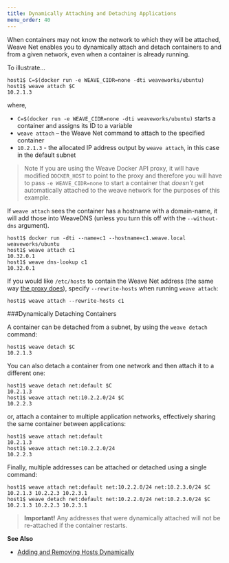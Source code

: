 ```yaml
---
title: Dynamically Attaching and Detaching Applications
menu_order: 40
---
```



When containers may not know the network to which they will be attached, Weave Net enables you to dynamically attach and detach containers to and from a given network, even when a container is already running. 

To illustrate...

    host1$ C=$(docker run -e WEAVE_CIDR=none -dti weaveworks/ubuntu)
    host1$ weave attach $C
    10.2.1.3

where,

 *  `C=$(docker run -e WEAVE_CIDR=none -dti weaveworks/ubuntu)` starts a container and assigns its ID to a variable
 *  `weave attach` – the Weave Net command to attach to the specified container
 *  `10.2.1.3` - the allocated IP address output by `weave attach`, in this case in the default subnet

>Note If you are using the Weave Docker API proxy, it will have modified `DOCKER_HOST` to point to the proxy and therefore you will have to pass `-e WEAVE_CIDR=none` to start a container that _doesn't_ get automatically attached to the weave network for the purposes of this example.

If `weave attach` sees the container has a hostname with a
domain-name, it will add those into WeaveDNS (unless you turn this off
with the `--without-dns` argument).

    host1$ docker run -dti --name=c1 --hostname=c1.weave.local weaveworks/ubuntu
    host1$ weave attach c1
    10.32.0.1
    host1$ weave dns-lookup c1
    10.32.0.1

If you would like `/etc/hosts` to contain the Weave Net address (the
same way [the proxy does](/site/weave-docker-api/name-resolution-proxy.md)),
specify `--rewrite-hosts` when running `weave attach`:

    host1$ weave attach --rewrite-hosts c1

###Dynamically Detaching Containers

A container can be detached from a subnet, by using the `weave detach` command:

    host1$ weave detach $C
    10.2.1.3

You can also detach a container from one network and then attach it to a different one:

    host1$ weave detach net:default $C
    10.2.1.3
    host1$ weave attach net:10.2.2.0/24 $C
    10.2.2.3

or, attach a container to multiple application networks, effectively sharing the same container between applications:

    host1$ weave attach net:default
    10.2.1.3
    host1$ weave attach net:10.2.2.0/24
    10.2.2.3

Finally, multiple addresses can be attached or detached using a single command:

    host1$ weave attach net:default net:10.2.2.0/24 net:10.2.3.0/24 $C
    10.2.1.3 10.2.2.3 10.2.3.1
    host1$ weave detach net:default net:10.2.2.0/24 net:10.2.3.0/24 $C
    10.2.1.3 10.2.2.3 10.2.3.1

>**Important!** Any addresses that were dynamically attached will not be re-attached if the container restarts.

**See Also**

 * [Adding and Removing Hosts Dynamically](/site/using-weave/finding-adding-hosts-dynamically.md)
